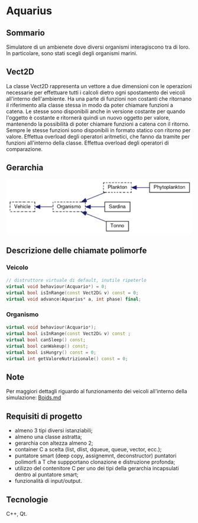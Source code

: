 # Aquarius

<!-- ![Logo](./assets/logo.svg) -->

## Sommario

Simulatore di un ambienete dove diversi organismi interagiscono tra di loro.
In particolare, sono stati scegli degli organismi marini.

## Vect2D

La classe Vect2D rappresenta un vettore a due dimensioni con le operazioni necessarie per effettuare tutti i calcoli dietro ogni spostamento dei veicoli all'interno dell'ambiente.
Ha una parte di funzioni non costanti che ritornano il riferimento alla classe stessa in modo da poter chiamare funzioni a catena.
Le stesse sono disponibili anche in versione costante per quando l'oggetto è costante e ritornerà quindi un nuovo oggetto per valore, mantenendo la possibilità di poter chiamare funzioni a catena con il ritorno.
Sempre le stesse funzioni sono disponibili in formato statico con ritorno per valore.
Effettua overload degli operatori aritmetici, che fanno da tramite per funzioni all'interno della classe.
Effettua overload degli operatori di comparazione.

## Gerarchia

![Gerarchia](./assets/gerarchia.png)

## Descrizione delle chiamate polimorfe

### Veicolo

```cpp
// distruttore virtuale di default, inutile ripeterlo
virtual void behaviour(Acquario*) = 0;
virtual bool isInRange(const Vect2D& v) const = 0;
virtual void advance(Aquarius* a, int phase) final;
```

### Organismo

```cpp
virtual void behaviour(Acquario*);
virtual bool isInRange(const Vect2D& v) const ;
virtual bool canSleep() const;
virtual bool canWakeup() const;
virtual bool isHungry() const = 0;
virtual int getValoreNutrizionale() const = 0;
```

## Note

Per maggiori dettagli riguardo al funzionamento dei veicoli all'interno della simulazione: [Boids.md](./BOIDS.md)

## Requisiti di progetto

-   almeno 3 tipi diversi istanziabili;
-   almeno una classe astratta;
-   gerarchia con altezza almeno 2;
-   container C a scelta (list, dlist, dqueue, queue, vector, ecc.);
-   puntatore smart (deep copy, assignemnt, deconstructor) puntatori polimorfi a T che suppportano clonazione e distruzione profonda;
-   utilizzo del contenitore C per uno dei tipi della gerarchia incapsulati dentro al puntatore smart;
-   funzionalità di input/output.

## Tecnologie
C++, Qt.

